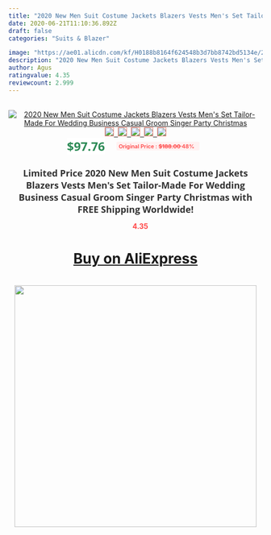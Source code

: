 ```yaml
---
title: "2020 New Men Suit Costume Jackets Blazers Vests Men's Set Tailor-Made For Wedding Business Casual Groom Singer Party Christmas"
date: 2020-06-21T11:10:36.892Z
draft: false
categories: "Suits & Blazer"

image: "https://ae01.alicdn.com/kf/H0188b8164f624548b3d7bb8742bd5134e/2020-New-Men-Suit-Costume-Jackets-Blazers-Vests-Men-s-Set-Tailor-Made-For-Wedding-Business.jpg"
description: "2020 New Men Suit Costume Jackets Blazers Vests Men's Set Tailor-Made For Wedding Business Casual Groom Singer Party Christmas"
author: Agus
ratingvalue: 4.35
reviewcount: 2.999
---
```

<br>
<div style="text-align: center;">
<a href="https://s.click.aliexpress.com/e/_AMWjTP" target="_blank" rel="nofollow noopener noreferrer"><img alt="2020 New Men Suit Costume Jackets Blazers Vests Men's Set Tailor-Made For Wedding Business Casual Groom Singer Party Christmas" class="magnifier-image" src="https://ae01.alicdn.com/kf/H0188b8164f624548b3d7bb8742bd5134e/2020-New-Men-Suit-Costume-Jackets-Blazers-Vests-Men-s-Set-Tailor-Made-For-Wedding-Business.jpg_640x640.jpg">
<br>
<img style="border:1px solid salmon" src="https://ae01.alicdn.com/kf/H0188b8164f624548b3d7bb8742bd5134e/2020-New-Men-Suit-Costume-Jackets-Blazers-Vests-Men-s-Set-Tailor-Made-For-Wedding-Business.jpg_120x120.jpg">&nbsp;&nbsp;<img style="border:1px solid salmon" src="https://ae01.alicdn.com/kf/H2427de1aa92742a3a13edd3e35ef6997i/2020-New-Men-Suit-Costume-Jackets-Blazers-Vests-Men-s-Set-Tailor-Made-For-Wedding-Business.jpg_120x120.jpg">&nbsp;&nbsp;<img style="border:1px solid salmon" src="https://ae01.alicdn.com/kf/H2227f79778a344779ad000cf0fe8566aD/2020-New-Men-Suit-Costume-Jackets-Blazers-Vests-Men-s-Set-Tailor-Made-For-Wedding-Business.jpg_120x120.jpg">&nbsp;&nbsp;<img style="border:1px solid salmon" src="https://ae01.alicdn.com/kf/H75923c929e97449bae793ecb7a434f67f/2020-New-Men-Suit-Costume-Jackets-Blazers-Vests-Men-s-Set-Tailor-Made-For-Wedding-Business.jpg_120x120.jpg">&nbsp;&nbsp;<img style="border:1px solid salmon" src="https://ae01.alicdn.com/kf/H8b82753c04294d499acd69e0b86fec946/2020-New-Men-Suit-Costume-Jackets-Blazers-Vests-Men-s-Set-Tailor-Made-For-Wedding-Business.jpg_120x120.jpg"></a></div><br0>
<div style="text-align: center;"><span style="background-color: white; border: 0px; box-sizing: border-box; color: seagreen; display: inline-block; font-family: &quot;open sans&quot; , &quot;arial&quot; , &quot;helvetica&quot; , sans-serif , &quot;heiti&quot;; font-size: 24px; font-stretch: inherit; font-weight: 700; line-height: inherit; margin: 0px 10px 0px 0px; padding: 0px; vertical-align: middle;">$97.76 </span>
<span style="background: rgb(255 , 241 , 241); border-radius: 3px; border: 0px; box-sizing: border-box; color: #ff4747; display: inline-block; font-family: inherit; font-size: 12px; font-stretch: inherit; font-style: inherit; font-variant: inherit; font-weight: 600; line-height: inherit; margin: 0px; padding: 2px 5px; transform: scale(0.9); vertical-align: middle;">Original Price : <b style="text-decoration: line-through;">$188.00 </b> 48%&nbsp;&nbsp;</span></div>
<h1 style="color: #333333; display: inline-block; font-family: &quot;open sans&quot; , &quot;arial&quot; , &quot;helvetica&quot; , sans-serif , &quot;heiti&quot;; font-size: 18px; font-stretch: inherit; font-weight: 700; text-align: center;">Limited Price 2020 New Men Suit Costume Jackets Blazers Vests Men's Set Tailor-Made For Wedding Business Casual Groom Singer Party Christmas with FREE Shipping Worldwide!</h1>
<div style="color: #ff4747; text-align: center;">
<img src="https://4.bp.blogspot.com/-M0ZcTcb-5uY/XleCXlxnR4I/AAAAAAAAAEc/OrjgMkXV1oMQFaCRZj5HQwOCBcu3w1FegCPcBGAYYCw/s1600/star.png" style="height: 15px;">&nbsp;<b>4.35</b></div>
<div class="button_cont" align="center"><a class="buynow_a" href="https://s.click.aliexpress.com/e/_AMWjTP" target="_blank" rel="nofollow noopener noreferrer"><H1>Buy on AliExpress</H1></a></div><br>
<div class="separator" style="clear: both; text-align: center;">
<img src="https://lh3.googleusercontent.com/-pTy5HemUv9M/XlePHvY0dAI/AAAAAAAAAE4/0nX5iRUoIWY8eMW9Dpxeirr157OZliDIgCLcBGAsYHQ/s1600/badge.gif" width="480">
</div>
